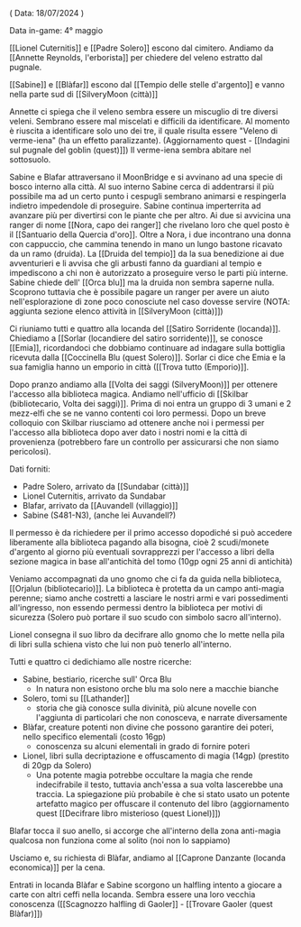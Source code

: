 ( Data: 18/07/2024 )

Data in-game: 4° maggio

[[Lionel Cuternitis]] e [[Padre Solero]] escono dal cimitero.
Andiamo da [[Annette Reynolds, l'erborista]] per chiedere del veleno estratto dal pugnale.

[[Sabine]] e [[Blàfar]] escono dal [[Tempio delle stelle d'argento]] e vanno nella parte sud di [[SilveryMoon (città)]]

Annette ci spiega che il veleno sembra essere un miscuglio di tre diversi veleni. Sembrano essere mal miscelati e difficili da identificare.
Al momento è riuscita a identificare solo uno dei tre, il quale risulta essere "Veleno di verme-iena" (ha un effetto paralizzante). (Aggiornamento quest - [[Indagini sul pugnale del goblin (quest)]])
Il verme-iena sembra abitare nel sottosuolo.

Sabine e Blafar attraversano il MoonBridge e si avvinano ad una specie di bosco interno alla città. Al suo interno Sabine cerca di addentrarsi il più possibile ma ad un certo punto i cespugli sembrano animarsi e respingerla indietro impedendole di proseguire. Sabine continua imperterrita ad avanzare più per divertirsi con le piante che per altro. Ai due si avvicina una ranger di nome [[Nora, capo dei ranger]] che rivelano loro che quel posto è il [[Santuario della Quercia d'oro]]. 
Oltre a Nora, i due incontrano una donna con cappuccio, che cammina tenendo in mano un lungo bastone ricavato da un ramo (druida).
La [[Druida del tempio]] da la sua benedizione ai due avventurieri e li avvisa che gli arbusti fanno da guardiani al tempio e impediscono a chi non è autorizzato a proseguire verso le parti più interne.
Sabine chiede dell' [[Orca blu]] ma la druida non sembra saperne nulla.
Scoprono tuttavia che è possibile pagare un ranger per avere un aiuto nell'esplorazione di zone poco conosciute nel caso dovesse servire
(NOTA: aggiunta sezione elenco attività in [[SilveryMoon (città)]])

Ci riuniamo tutti e quattro alla locanda del [[Satiro Sorridente (locanda)]].
Chiediamo a [[Sorlar (locandiere del satiro sorridente)]], se conosce [[Emia]], ricordandoci che dobbiamo continuare ad indagare sulla bottiglia ricevuta dalla [[Coccinella Blu (quest Solero)]].
Sorlar ci dice che Emia e la sua famiglia hanno un emporio in città ([[Trova tutto (Emporio)]]. 

Dopo pranzo andiamo alla [[Volta dei saggi (SilveryMoon)]] per ottenere l'accesso alla biblioteca magica.
Andiamo nell'ufficio di [[Skilbar (bibliotecario, Volta dei saggi)]]. Prima di noi entra un gruppo di 3 umani e 2 mezz-elfi che se ne vanno contenti coi loro permessi.
Dopo un breve colloquio con Skilbar riusciamo ad ottenere anche noi i permessi per l'accesso alla biblioteca dopo aver dato i nostri nomi e la città di provenienza (potrebbero fare un controllo per assicurarsi che non siamo pericolosi).

Dati forniti:
- Padre Solero, arrivato da [[Sundabar (città)]]
- Lionel Cuternitis, arrivato da Sundabar
- Blafar, arrivato da [[Auvandell (villaggio)]]
- Sabine (S481-N3), (anche lei Auvandell?)

Il permesso è da richiedere per il primo accesso dopodiché si può accedere liberamente alla biblioteca pagando alla bisogna, cioè 2 scudi/monete d'argento al giorno più eventuali sovrapprezzi per l'accesso a libri della sezione magica in base all'antichità del tomo (10gp ogni 25 anni di antichità) 

Veniamo accompagnati da uno gnomo che ci fa da guida nella biblioteca, [[Orjalun (bibliotecario)]].
La biblioteca è protetta da un campo anti-magia perenne; siamo anche costretti a lasciare le nostri armi e vari possedimenti all'ingresso, non essendo permessi dentro la biblioteca per motivi di sicurezza (Solero può portare il suo scudo con simbolo sacro all'interno).

Lionel consegna il suo libro da decifrare allo gnomo che lo mette nella pila di libri sulla schiena visto che lui non può tenerlo all'interno.

Tutti e quattro ci dedichiamo alle nostre ricerche:
- Sabine, bestiario, ricerche sull' Orca Blu
	- In natura non esistono orche blu ma solo nere a macchie bianche
- Solero, tomi su [[Lathander]]
	- storia che già conosce sulla divinità, più alcune novelle con l'aggiunta di particolari che non conosceva, e narrate diversamente
- Blàfar, creature potenti non divine che possono garantire dei poteri, nello specifico elementali (costo 16gp)
	- conoscenza su alcuni elementali in grado di fornire poteri
- Lionel, libri sulla decriptazione e offuscamento di magia (14gp) (prestito di 20gp da Solero)
	- Una potente magia potrebbe occultare la magia che rende indecifrabile il testo, tuttavia anch'essa a sua volta lascerebbe una traccia. La spiegazione più probabile è che si stato usato un potente artefatto magico per offuscare il contenuto del libro (aggiornamento quest [[Decifrare libro misterioso (quest Lionel)]])

Blafar tocca il suo anello, si accorge che all'interno della zona anti-magia qualcosa non funziona come al solito (noi non lo sappiamo)

Usciamo e, su richiesta di Blàfar, andiamo al [[Caprone Danzante (locanda economica)]] per la cena.

Entrati in locanda Blàfar e Sabine scorgono un halfling intento a giocare a carte con altri ceffi nella locanda. Sembra essere una loro vecchia conoscenza
([[Scagnozzo halfling di Gaoler]] - [[Trovare Gaoler (quest Blàfar)]])










